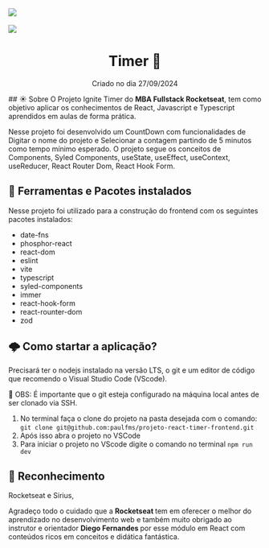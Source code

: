 
<img src="https://github.com/user-attachments/assets/761bcffb-34bf-4f46-b521-a9d933ac7979" />
</br></br>
<img src="https://github.com/user-attachments/assets/1f2c0202-95a0-4200-b200-03d96e1a81fc" />  

<h1 align="center"> Timer 📄 </h1>
<p align="center"> Criado no dia 27/09/2024 </p>
</div>
## ☀️ Sobre
O Projeto Ignite Timer do <b>MBA Fullstack Rocketseat</b>, tem como objetivo aplicar os conhecimentos de React, Javascript e Typescript aprendidos em aulas de forma prática.

Nesse projeto foi desenvolvido um CountDown com funcionalidades de Digitar o nome do projeto e Selecionar a contagem partindo de 5 minutos como tempo mínimo esperado.
O projeto segue os conceitos de Components, Syled Components, useState, useEffect, useContext, useReducer, React Router Dom, React Hook Form.

## 🔔 Ferramentas e Pacotes instalados
Nesse projeto foi utilizado para a construção do frontend com os seguintes pacotes instalados:

- date-fns
- phosphor-react
- react-dom
- eslint
- vite
- typescript
- syled-components
- immer
- react-hook-form
- react-rounter-dom
- zod

## 🌩️ Como startar a aplicação?
Precisará ter o nodejs instalado na versão LTS, o git e um editor de código que recomendo o Visual Studio Code (VScode).

📢 OBS: É importante que o git esteja configurado na máquina local antes de ser clonado via SSH.

1. No terminal faça o clone do projeto na pasta desejada com o comando: `git clone git@github.com:paulfms/projeto-react-timer-frontend.git`
2. Após isso abra o projeto no VSCode
3. Para iniciar o projeto no VScode digite o comando no terminal `npm run dev`

## 🎉 Reconhecimento

Rocketseat e Sirius,

Agradeço todo o cuidado que a <b> Rocketseat </b> tem em oferecer o melhor do aprendizado no desenvolvimento web e também muito obrigado ao instrutor e orientador <b> Diego Fernandes </b> por esse módulo em React com conteúdos ricos em conceitos e didática fantástica.
